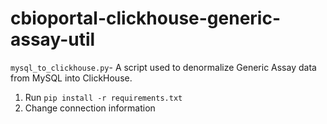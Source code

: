 # cbioportal-clickhouse-generic-assay-util

`mysql_to_clickhouse.py`- A script used to denormalize Generic Assay data from MySQL into ClickHouse.
1. Run `pip install -r requirements.txt`
2. Change connection information
